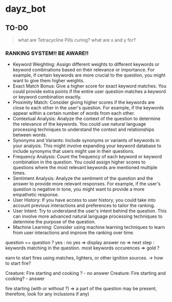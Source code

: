 # dayz_bot

## TO-DO
> what are Tetracycline Pills curing?
> what are x and y for?

### RANKING SYSTEM!! BE AWARE!!
- Keyword Weighting: Assign different weights to different keywords or keyword combinations based on their relevance or importance. For example, if certain keywords are more crucial to the question, you might want to give them higher weights.
- Exact Match Bonus: Give a higher score for exact keyword matches. You could provide extra points if the entire user question matches a keyword or keyword combination exactly.
- Proximity Match: Consider giving higher scores if the keywords are close to each other in the user's question. For example, if the keywords appear within a certain number of words from each other.
- Contextual Analysis: Analyze the context of the question to determine the relevance of the keywords. You could use natural language processing techniques to understand the context and relationships between words.
- Synonyms and Variants: Include synonyms or variants of keywords in your analysis. This might involve expanding your keyword database to include synonyms that users might use in their questions.
- Frequency Analysis: Count the frequency of each keyword or keyword combination in the question. You could assign higher scores to questions where the most relevant keywords are mentioned multiple times.
- Sentiment Analysis: Analyze the sentiment of the question and the answer to provide more relevant responses. For example, if the user's question is negative in tone, you might want to provide a more empathetic response.
- User History: If you have access to user history, you could take into account previous interactions and preferences to tailor the ranking.
- User Intent: Try to understand the user's intent behind the question. This can involve more advanced natural language processing techniques to determine the purpose of the question.
- Machine Learning: Consider using machine learning techniques to learn from user interactions and improve the ranking over time.

question == question ? yes : no
yes => display answer
no => next step : keywords matching in the question. most keywords occurences => gold ?

earn to start fires using matches, lighters, or other ignition sources. -> how to start fire?

Creature: Fire starting and cooking ? - no answer
Creature: Fire starting and cooking? - answer

fire starting (with or without ?) => a part of the question may be present, therefore, look for any inclusions if any)